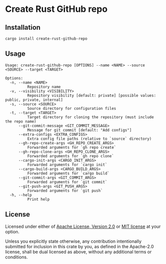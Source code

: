 # Create Rust GitHub repo

## Installation

```shell
cargo install create-rust-github-repo
```

## Usage

```shell
Usage: create-rust-github-repo [OPTIONS] --name <NAME> --source <SOURCE> --target <TARGET>

Options:
  -n, --name <NAME>
          Repository name
  -v, --visibility <VISIBILITY>
          Repository visibility [default: private] [possible values: public, private, internal]
  -s, --source <SOURCE>
          Source directory for configuration files
  -t, --target <TARGET>
          Target directory for cloning the repository (must include the repo name)
      --git-commit-message <GIT_COMMIT_MESSAGE>
          Message for git commit [default: "Add configs"]
      --extra-configs <EXTRA_CONFIGS>
          Extra config file paths (relative to `source` directory)
      --gh-repo-create-args <GH_REPO_CREATE_ARGS>
          Forwarded arguments for `gh repo create`
      --gh-repo-clone-args <GH_REPO_CLONE_ARGS>
          Forwarded arguments for `gh repo clone`
      --cargo-init-args <CARGO_INIT_ARGS>
          Forwarded arguments for `cargo init`
      --cargo-build-args <CARGO_BUILD_ARGS>
          Forwarded arguments for `cargo build`
      --git-commit-args <GIT_COMMIT_ARGS>
          Forwarded arguments for `git commit`
      --git-push-args <GIT_PUSH_ARGS>
          Forwarded arguments for `git push`
  -h, --help
          Print help
```

## License

Licensed under either of [Apache License, Version 2.0](LICENSE-APACHE) or [MIT license](LICENSE-MIT) at your option.

Unless you explicitly state otherwise, any contribution intentionally submitted for inclusion in this crate by you, as defined in the Apache-2.0 license, shall be dual licensed as above, without any additional terms or conditions.
